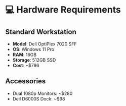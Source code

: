 # 💻 Hardware Requirements

## Standard Workstation
- **Model**: Dell OptiPlex 7020 SFF
- **OS**: Windows 11 Pro
- **RAM**: 16GB
- **Storage**: 512GB SSD
- **Cost**: ~$786

## Accessories
- Dual 1080p Monitors: ~$280
- Dell D6000S Dock: ~$98